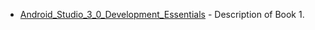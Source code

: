 - [Android_Studio_3_0_Development_Essentials](https://github.com/Paresh018/Reference-Coding-Books/blob/main/Android/Android_Studio_3_0_Development_Essentials.pdf) - Description of Book 1.

